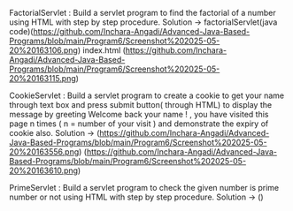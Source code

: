 FactorialServlet : Build a servlet program to find the factorial of a number using HTML with step by step
procedure.
Solution ->  factorialServlet(java code)(https://github.com/Inchara-Angadi/Advanced-Java-Based-Programs/blob/main/Program6/Screenshot%202025-05-20%20163106.png)
           index.html (https://github.com/Inchara-Angadi/Advanced-Java-Based-Programs/blob/main/Program6/Screenshot%202025-05-20%20163115.png)


CookieServlet : Build a servlet program to create a cookie to get your name through text box and press submit
button( through HTML) to display the message by greeting Welcome back your name ! , you have
visited this page n times ( n = number of your visit ) and demonstrate the expiry of cookie also.
Solution -> (https://github.com/Inchara-Angadi/Advanced-Java-Based-Programs/blob/main/Program6/Screenshot%202025-05-20%20163556.png)
            (https://github.com/Inchara-Angadi/Advanced-Java-Based-Programs/blob/main/Program6/Screenshot%202025-05-20%20163610.png)


PrimeServlet : Build a servlet program to check the given number is prime number or not using HTML with step
by step procedure.
Solution -> ()
